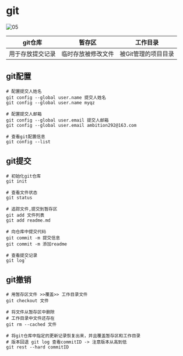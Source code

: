 # git

![05](readme_image/05.png)

| git仓库          | 暂存区             | 工作目录            |
| ---------------- | ------------------ | ------------------- |
| 用于存放提交记录 | 临时存放被修改文件 | 被Git管理的项目目录 |

## git配置

```shell
# 配置提交人姓名
git config --global user.name 提交人姓名
git config --global user.name myqz

# 配置提交人邮箱
git config --global user.email 提交人邮箱 
git config --global user.email ambition292@163.com

# 查看git配置信息
git config --list
```

## git提交

```shell
# 初始化git仓库
git init

# 查看文件状态
git status 

# 追踪文件,提交到暂存区
git add 文件列表
git add readme.md

# 向仓库中提交代码
git commit -m 提交信息  
git commit -m 添加readme

# 查看提交记录
git log` 
```

## git撤销

 ```shell
# 用暂存区文件 >>覆盖>> 工作目录文件
git checkout 文件
  
# 将文件从暂存区中删除
# 工作目录中文件还存在
git rm --cached 文件

# 将git仓库中指定的更新记录恢复出来，并且覆盖暂存区和工作目录
# 版本回退 git log 查看commitID -> 注意版本从高到低
git rest --hard commitID
 ```

  